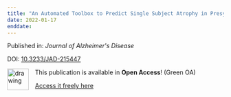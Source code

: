 ```yaml
---
title: "An Automated Toolbox to Predict Single Subject Atrophy in Presymptomatic Granulin Mutation Carriers"
date: 2022-01-17
enddate:
---
```


Published in: *Journal of Alzheimer's Disease*

DOI: [10.3233/JAD-215447](https://doi.org/10.3233/JAD-215447)

<img src="https://upload.wikimedia.org/wikipedia/commons/thumb/9/90/Open_Access_logo_PLoS_white_green.svg/576px-Open_Access_logo_PLoS_white_green.svg.png" alt="drawing" width="50" align="left"/> &nbsp;&nbsp;&nbsp;This publication is available in **Open Access**! (Green OA)

&nbsp;&nbsp;&nbsp;<a href="https://lirias.kuleuven.be/bitstream/20.500.12942/691934/2/Premi_et_al_GENFI6_manuscript_JAD_PDF.pdf" download>Access it freely here</a>

